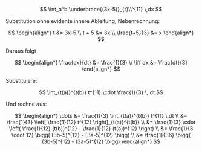$$
\int_a^b \underbrace{(3x-5)}_{t}\\^{11} \,dx
$$

Substitution ohne evidente innere Ableitung, Nebenrechnung:

$$
\begin{align*}
	t &= 3x-5 \\
	t + 5 &= 3x \\
	\frac{t+5}{3} &= x
\end{align*}
$$

Daraus folgt

$$
\begin{align*}
	\frac{dx}{dt} &= \frac{1}{3} \\ \iff dx &= \frac{dt}{3}
\end{align*}
$$

Substituiere:

$$
\int_{t(a)}^{t(b)} t^{11} \cdot \frac{1}{3} \, dt
$$

Und rechne aus:

$$
\begin{align*}
	\dots &= \frac{1}{3} \int_{t(a)}^{t(b)} t^{11} \,dt \\
	&= \frac{1}{3} \left[ \frac{1}{12} t^{12} \right]_{t(a)}^{t(b)} \\
	&= \frac{1}{3} \cdot \left(
		\frac{1}{12} (t(b))^{12} - \frac{1}{12} (t(a))^{12}
	\right) \\
	&= \frac{1}{3 \cdot 12} \bigg(
		(3b-5)^{12} - (3a-5)^{12}
	\bigg) \\
	&= \frac{1}{36} \bigg(
		(3b-5)^{12} - (3a-5)^{12}
	\bigg)
\end{align*}
$$